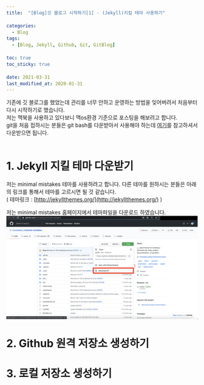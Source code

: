 ```yaml
---
title:  "[Blog]깃 블로그 시작하기[1] - (Jekyll)지킬 테마 사용하기"

categories:
  - Blog
tags:
  - [Blog, Jekyll, Github, Git, GitBlog]

toc: true
toc_sticky: true
 
date: 2021-03-31
last_modified_at: 2020-01-31
---
```


기존에 깃 블로그를 했었는데 관리를 너무 안하고 운영하는 방법을 잊어버려서 처음부터 다시 시작하기로 했습니다.<br>
저는 맥북을 사용하고 있다보니 맥os환경 기준으로 포스팅을 해보려고 합니다.<br>
git을 처음 접하시는 분들은 git bash를 다운받아서 사용해야 하는데 [여기](https://hyeonjiwon.github.io/etc/git_install)를 참고하셔서 다운받으면 됩니다. <br><br>

# 1. Jekyll 지킬 테마 다운받기
 
 저는 minimal mistakes 테마를 사용하려고 합니다. 
 다른 테마를 원하시는 분들은 아래의 링크를 통해서 테마를 고르시면 될 것 같습니다.<br>
( 테마링크 : [http://jekyllthemes.org/](http://jekyllthemes.org/) )

저는 minimal mistakes 홈페이지에서 테마파일을 다운로드 하였습니다. <br>
![blog1-1](https://github.com/edw216/edw216.github.io/blob/master/assets/images/blog1/blog1-1.png?raw=true)


# 2. Github 원격 저장소 생성하기

# 3. 로컬 저장소 생성하기

